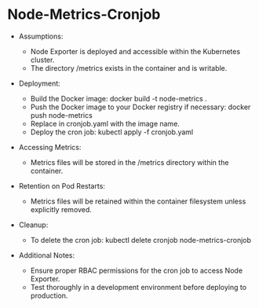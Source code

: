 # Node-Metrics-Cronjob

- Assumptions:
  - Node Exporter is deployed and accessible within the Kubernetes cluster.
  - The directory /metrics exists in the container and is writable.

- Deployment:
  - Build the Docker image: docker build -t node-metrics .
  - Push the Docker image to your Docker registry if necessary: docker push node-metrics
  - Replace <your-docker-image> in cronjob.yaml with the image name.
  - Deploy the cron job: kubectl apply -f cronjob.yaml

- Accessing Metrics:
  - Metrics files will be stored in the /metrics directory within the container.

- Retention on Pod Restarts:
  - Metrics files will be retained within the container filesystem unless explicitly removed.

- Cleanup:
  - To delete the cron job: kubectl delete cronjob node-metrics-cronjob

- Additional Notes:
  - Ensure proper RBAC permissions for the cron job to access Node Exporter.
  - Test thoroughly in a development environment before deploying to production.